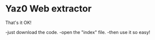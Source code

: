# Yaz0 Web extractor

That's it OK!

-just download the code.
-open the "index" file.
-then use it so easy!
